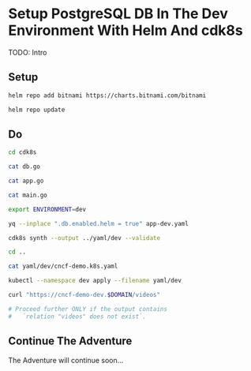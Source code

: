 # Setup PostgreSQL DB In The Dev Environment With Helm And cdk8s

TODO: Intro

## Setup

```bash
helm repo add bitnami https://charts.bitnami.com/bitnami

helm repo update
```

## Do

```bash
cd cdk8s

cat db.go

cat app.go

cat main.go

export ENVIRONMENT=dev

yq --inplace ".db.enabled.helm = true" app-dev.yaml

cdk8s synth --output ../yaml/dev --validate 

cd ..

cat yaml/dev/cncf-demo.k8s.yaml

kubectl --namespace dev apply --filename yaml/dev

curl "https://cncf-demo-dev.$DOMAIN/videos"

# Proceed further ONLY if the output contains
#   `relation "videos" does not exist`.
```

## Continue The Adventure

The Adventure will continue soon...